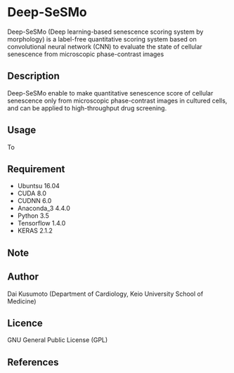 # Deep-SeSMo

Deep-SeSMo (Deep learning-based senescence scoring system by morphology) is a label-free quantitative scoring system based on convolutional neural network (CNN) to evaluate the state of cellular senescence from microscopic phase-contrast images

## Description

Deep-SeSMo enable to make quantitative senescence score of cellular senescence only from microscopic phase-contrast images in cultured cells, and can be applied to high-throughput drug screening.

## Usage

To 


## Requirement
- Ubuntsu 16.04
- CUDA 8.0
- CUDNN 6.0
- Anaconda_3 4.4.0
- Python 3.5
- Tensorflow 1.4.0
- KERAS 2.1.2

## Note

## Author
Dai Kusumoto (Department of Cardiology, Keio University School of Medicine)

## Licence
GNU General Public License (GPL)

## References


